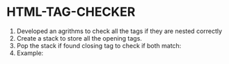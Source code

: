 # HTML-TAG-CHECKER

1) Developed an agrithms to check all the tags if they are nested correctly 
2) Create a stack to store all the opening tags.
3) Pop the stack if found closing tag to check if both match:
4) Example: <title> vs <title/> not match because single sided, <b> vs </b> is match 
5) Checking for special cases such as ignore if it is a comment ....etc 
          
